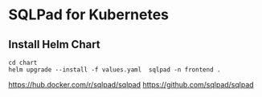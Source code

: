 # SQLPad for Kubernetes

## Install Helm Chart

```
cd chart
helm upgrade --install -f values.yaml  sqlpad -n frontend .
```

https://hub.docker.com/r/sqlpad/sqlpad
https://github.com/sqlpad/sqlpad
